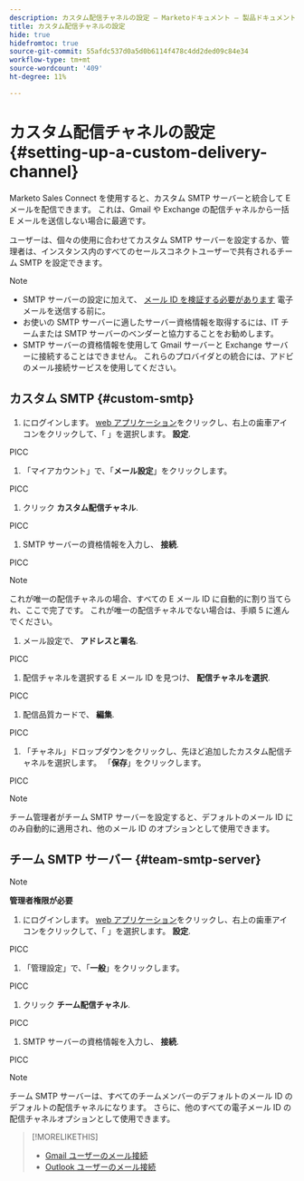 ```yaml
---
description: カスタム配信チャネルの設定 — Marketoドキュメント — 製品ドキュメント
title: カスタム配信チャネルの設定
hide: true
hidefromtoc: true
source-git-commit: 55afdc537d0a5d0b6114f478c4dd2ded09c84e34
workflow-type: tm+mt
source-wordcount: '409'
ht-degree: 11%

---
```


# カスタム配信チャネルの設定 {#setting-up-a-custom-delivery-channel}

Marketo Sales Connect を使用すると、カスタム SMTP サーバーと統合して E メールを配信できます。 これは、Gmail や Exchange の配信チャネルから一括 E メールを送信しない場合に最適です。

ユーザーは、個々の使用に合わせてカスタム SMTP サーバーを設定するか、管理者は、インスタンス内のすべてのセールスコネクトユーザーで共有されるチーム SMTP を設定できます。

>[!NOTE]
>
>* SMTP サーバーの設定に加えて、 [メール ID を検証する必要があります](/help/marketo/product-docs/marketo-sales-connect/getting-started/email-settings/verify-your-email.md) 電子メールを送信する前に。
>* お使いの SMTP サーバーに適したサーバー資格情報を取得するには、IT チームまたは SMTP サーバーのベンダーと協力することをお勧めします。
>* SMTP サーバーの資格情報を使用して Gmail サーバーと Exchange サーバーに接続することはできません。 これらのプロバイダとの統合には、アドビのメール接続サービスを使用してください。


## カスタム SMTP {#custom-smtp}

1. にログインします。 [web アプリケーション](https://toutapp.com/login)をクリックし、右上の歯車アイコンをクリックして、「 」を選択します。 **設定**.

PICC

1. 「マイアカウント」で、「**メール設定**」をクリックします。

PICC

1. クリック **カスタム配信チャネル**.

PICC

1. SMTP サーバーの資格情報を入力し、 **接続**.

PICC

>[!NOTE]
>
>これが唯一の配信チャネルの場合、すべての E メール ID に自動的に割り当てられ、ここで完了です。 これが唯一の配信チャネルでない場合は、手順 5 に進んでください。

1. メール設定で、 **アドレスと署名**.

PICC

1. 配信チャネルを選択する E メール ID を見つけ、 **配信チャネルを選択**.

PICC

1. 配信品質カードで、 **編集**.

PICC

1. 「チャネル」ドロップダウンをクリックし、先ほど追加したカスタム配信チャネルを選択します。 「**保存**」をクリックします。

PICC

>[!NOTE]
>
>チーム管理者がチーム SMTP サーバーを設定すると、デフォルトのメール ID にのみ自動的に適用され、他のメール ID のオプションとして使用できます。

## チーム SMTP サーバー {#team-smtp-server}

>[!NOTE]
>
>**管理者権限が必要**

1. にログインします。 [web アプリケーション](https://toutapp.com/login)をクリックし、右上の歯車アイコンをクリックして、「 」を選択します。 **設定**.

PICC

1. 「管理設定」で、「**一般**」をクリックします。

PICC

1. クリック **チーム配信チャネル**.

PICC

1. SMTP サーバーの資格情報を入力し、 **接続**.

PICC

>[!NOTE]
>
>チーム SMTP サーバーは、すべてのチームメンバーのデフォルトのメール ID のデフォルトの配信チャネルになります。 さらに、他のすべての電子メール ID の配信チャネルオプションとして使用できます。

>[!MORELIKETHIS]
>
>* [Gmail ユーザーのメール接続](/help/marketo/product-docs/marketo-sales-connect/email-plugins/gmail/email-connection-for-gmail-users.md)
>* [Outlook ユーザーのメール接続](/help/marketo/product-docs/marketo-sales-connect/email-plugins/msc-for-outlook/email-connection-for-outlook-users.md)

